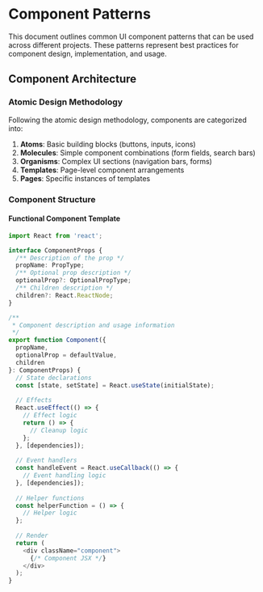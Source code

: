 # Component Patterns

This document outlines common UI component patterns that can be used across different projects. These patterns represent best practices for component design, implementation, and usage.

## Component Architecture

### Atomic Design Methodology

Following the atomic design methodology, components are categorized into:

1. **Atoms**: Basic building blocks (buttons, inputs, icons)
2. **Molecules**: Simple component combinations (form fields, search bars)
3. **Organisms**: Complex UI sections (navigation bars, forms)
4. **Templates**: Page-level component arrangements
5. **Pages**: Specific instances of templates

### Component Structure

#### Functional Component Template

```typescript
import React from 'react';

interface ComponentProps {
  /** Description of the prop */
  propName: PropType;
  /** Optional prop description */
  optionalProp?: OptionalPropType;
  /** Children description */
  children?: React.ReactNode;
}

/**
 * Component description and usage information
 */
export function Component({
  propName,
  optionalProp = defaultValue,
  children
}: ComponentProps) {
  // State declarations
  const [state, setState] = React.useState(initialState);
  
  // Effects
  React.useEffect(() => {
    // Effect logic
    return () => {
      // Cleanup logic
    };
  }, [dependencies]);
  
  // Event handlers
  const handleEvent = React.useCallback(() => {
    // Event handling logic
  }, [dependencies]);
  
  // Helper functions
  const helperFunction = () => {
    // Helper logic
  };
  
  // Render
  return (
    <div className="component">
      {/* Component JSX */}
    </div>
  );
}
